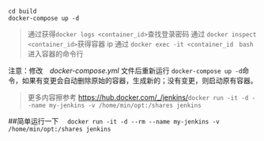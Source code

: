 ```
cd build
docker-compose up -d
```

> 通过获得`docker logs <container_id>`查找登录密码
> 通过 `docker inspect <container_id>`获得容器 ip
> 通过 `docker exec -it <container_id　bash`进入容器的命令行

注意：修改　*docker-compose.yml* 文件后重新运行 `docker-compose up -d`命令，如果有变更会自动删除原始的容器，生成新的；没有变更，则启动原有容器。

> 更多内容擦参考 <https://hub.docker.com/_/jenkins/>`docker run -it -d --name my-jenkins -v /home/min/opt:/shares jenkins`
 

##简单运行一下　
`docker run -it -d --rm --name my-jenkins -v /home/min/opt:/shares jenkins`
 
